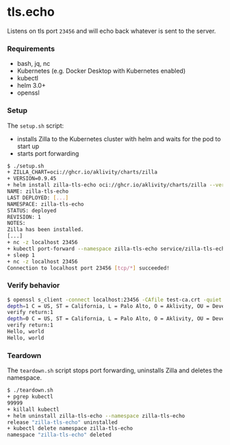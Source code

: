 # tls.echo

Listens on tls port `23456` and will echo back whatever is sent to the server.

### Requirements

- bash, jq, nc
- Kubernetes (e.g. Docker Desktop with Kubernetes enabled)
- kubectl
- helm 3.0+
- openssl

### Setup

The `setup.sh` script:
- installs Zilla to the Kubernetes cluster with helm and waits for the pod to start up
- starts port forwarding

```bash
$ ./setup.sh
+ ZILLA_CHART=oci://ghcr.io/aklivity/charts/zilla
+ VERSION=0.9.45
+ helm install zilla-tls-echo oci://ghcr.io/aklivity/charts/zilla --version 0.9.45 --namespace zilla-tls-echo --create-namespace --wait [...]
NAME: zilla-tls-echo
LAST DEPLOYED: [...]
NAMESPACE: zilla-tls-echo
STATUS: deployed
REVISION: 1
NOTES:
Zilla has been installed.
[...]
+ nc -z localhost 23456
+ kubectl port-forward --namespace zilla-tls-echo service/zilla-tls-echo  23456
+ sleep 1
+ nc -z localhost 23456
Connection to localhost port 23456 [tcp/*] succeeded!
```

### Verify behavior
```bash
$ openssl s_client -connect localhost:23456 -CAfile test-ca.crt -quiet -alpn echo
depth=1 C = US, ST = California, L = Palo Alto, O = Aklivity, OU = Development, CN = Test CA
verify return:1
depth=0 C = US, ST = California, L = Palo Alto, O = Aklivity, OU = Development, CN = localhost
verify return:1
Hello, world
Hello, world
```

### Teardown

The `teardown.sh` script stops port forwarding, uninstalls Zilla and deletes the namespace.

```bash
$ ./teardown.sh
+ pgrep kubectl
99999
+ killall kubectl
+ helm uninstall zilla-tls-echo --namespace zilla-tls-echo
release "zilla-tls-echo" uninstalled
+ kubectl delete namespace zilla-tls-echo
namespace "zilla-tls-echo" deleted
```
